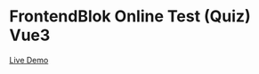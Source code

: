 # FrontendBlok Online Test (Quiz) Vue3
[Live Demo](https://frontendblok.github.io/FrontendBlok-Online-Test-Vue3/)
